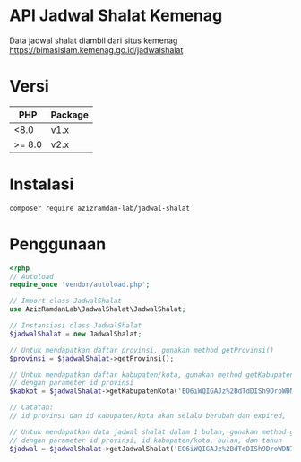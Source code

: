 # API Jadwal Shalat Kemenag
Data jadwal shalat diambil dari situs kemenag https://bimasislam.kemenag.go.id/jadwalshalat

# Versi
| PHP | Package |
| --- | --- |
| <8.0 | v1.x |
| >= 8.0 | v2.x |

# Instalasi
```bash
composer require azizramdan-lab/jadwal-shalat
```

# Penggunaan
```php
<?php
// Autoload
require_once 'vendor/autoload.php';

// Import class JadwalShalat
use AzizRamdanLab\JadwalShalat\JadwalShalat;

// Instansiasi class JadwalShalat
$jadwalShalat = new JadwalShalat;

// Untuk mendapatkan daftar provinsi, gunakan method getProvinsi()
$provinsi = $jadwalShalat->getProvinsi();

// Untuk mendapatkan daftar kabupaten/kota, gunakan method getKabupatenKota()
// dengan parameter id provinsi
$kabkot = $jadwalShalat->getKabupatenKota('EO6iWQIGAJz%2BdTdDISh9DroWDN7aEy8IzRCRwmDEgmpP5vfnNUaOA5gvNi9opOIf7fvCxJEOuYPoZb4LDFb%2FfA%3D%3D');

// Catatan:
// id provinsi dan id kabupaten/kota akan selalu berubah dan expired,

// Untuk mendapatkan data jadwal shalat dalam 1 bulan, gunakan method getJadwalShalat()
// dengan parameter id provinsi, id kabupaten/kota, bulan, dan tahun
$jadwal = $jadwalShalat->getJadwalShalat('EO6iWQIGAJz%2BdTdDISh9DroWDN7aEy8IzRCRwmDEgmpP5vfnNUaOA5gvNi9opOIf7fvCxJEOuYPoZb4LDFb%2FfA%3D%3D', 'hiXdUObhOxCwZltIzJP%2Fok10gA%2FWv6AyHyjV4Kv9fUFQHj8l%2Bfg6l0VlkC%2FB6%2BvlSSJ3Qbq0sC%2FE4YC8RMerGQ%3D%3D', 1, 2022);

```
